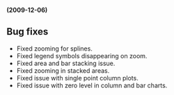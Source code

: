 **(2009-12-06)**
        

## Bug fixes 
- Fixed zooming for splines.
- Fixed legend symbols disappearing on zoom.
- Fixed area and bar stacking issue.
- Fixed zooming in stacked areas.
- Fixed issue with single point column plots.
- Fixed issue with zero level in column and bar charts.